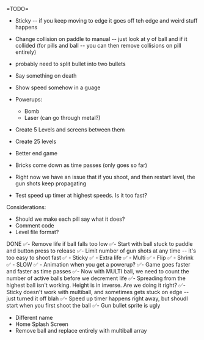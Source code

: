 =TODO=

- Sticky -- if you keep moving to edge it goes off teh edge and weird stuff happens
- Change collision on paddle to manual -- just look at y of ball and if it collided (for pills and ball -- you can then remove collisions on pill entirely)
- probably need to split bullet into two bullets
- Say something on death
- Show speed somehow in a guage
- Powerups:

    - Bomb
     - Laser (can go through metal?)

- Create 5 Levels and screens between them
- Create 25 levels
- Better end game

- Bricks come down as time passes (only goes so far)

- Right now we have an issue that if you shoot, and then restart level, the gun shots keep propagating

- Test speed up timer at highest speeds. Is it too fast?



Considerations:
- Should we make each pill say what it does?
- Comment code
- Level file format?



DONE
✅- Remove life if ball falls too low
✅- Start with ball stuck to paddle and button press to release
✅- Limit number of gun shots at any time -- it's too easy to shoot fast
✅    - Sticky
✅    - Extra life
✅    - Multi
✅    - Flip
✅    - Shrink
✅    - SLOW
✅    - Animation when you get a powerup?
✅- Game goes faster and faster as time passes
✅- Now with MULTI ball, we need to count the number of active balls before we decrement life
✅- Spreading from the highest ball isn't working. Height is in inverse. Are we doing it right?
✅- Sticky doesn't work with multiball, and sometimes gets stuck on edge -- just turned it off blah
✅- Speed up timer happens right away, but shoudl start when you first shoot the ball
✅- Gun bullet sprite is ugly
- Different name
- Home Splash Screen
- Remove ball and replace entirely with multiball array
